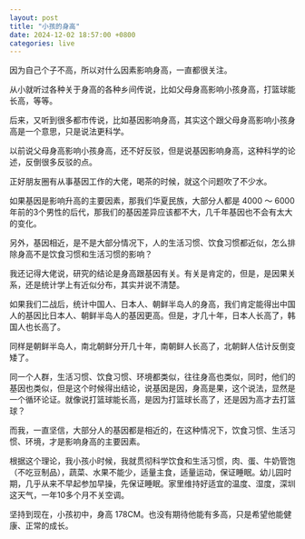 ```yaml
---
layout: post
title: "小孩的身高"
date: 2024-12-02 18:57:00 +0800
categories: live
---
```


因为自己个子不高，所以对什么因素影响身高，一直都很关注。

从小就听过各种关于身高的各种乡间传说，比如父母身高影响小孩身高，打篮球能长高，等等。

后来，又听到很多都市传说，比如基因影响身高，其实这个跟父母身高影响小孩身高是一个意思，只是说法更科学。

以前说父母身高影响小孩身高，还不好反驳，但是说基因影响身高，这种科学的论述，反倒很多反驳的点。

正好朋友圈有从事基因工作的大佬，喝茶的时候，就这个问题吹了不少水。

如果基因是影响升高的主要因素，那我们华夏民族，大部分人都是 4000 ～ 6000 年前的3个男性的后代，那我们的基因差异应该都不大，几千年基因也不会有太大的变化。

另外，基因相近，是不是大部分情况下，人的生活习惯、饮食习惯都近似，怎么排除身高不是饮食习惯和生活习惯的影响？

我还记得大佬说，研究的结论是身高跟基因有关。有关是肯定的，但是，是因果关系，还是统计学上有近似分布，其实并说不清楚。

如果我们二战后，统计中国人、日本人、朝鲜半岛人的身高，我们肯定能得出中国人的基因比日本人、朝鲜半岛人的基因更高。但是，才几十年，日本人长高了，韩国人也长高了。

同样是朝鲜半岛人，南北朝鲜分开几十年，南朝鲜人长高了，北朝鲜人估计反倒变矮了。

同一个人群，生活习惯、饮食习惯、环境都类似，往往身高也类似，同时，他们的基因也类似，但是这个时候得出结论，说基因是因，身高是果，这个说法，显然是一个循环论证。就像说打篮球能长高，是因为打篮球长高了，还是因为高才去打篮球？

而我，一直坚信，大部分人的基因都是相近的，在这种情况下，饮食习惯、生活习惯、环境，才是影响身高的主要因素。

根据这个理论，我小孩小时候，我就贯彻科学饮食和生活习惯，肉、蛋、牛奶管饱（不吃豆制品），蔬菜、水果不能少，适量主食，适量运动，保证睡眠。幼儿园时期，几乎从来不早起参加早操，先保证睡眠。家里维持好适宜的温度、湿度，深圳这天气，一年10多个月不关空调。

坚持到现在，小孩初中，身高 178CM。也没有期待他能有多高，只是希望他能健康、正常的成长。